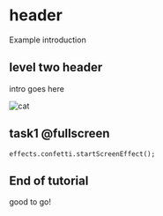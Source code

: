 # header

Example introduction

## level two header

intro goes here

![cat](https://66.media.tumblr.com/c0bb42e8975e48661705122c19e7aba4/tumblr_oq0h08BNZs1tv1bhvo1_400.gif)

## task1 @fullscreen

```blocks
effects.confetti.startScreenEffect();
```

## End of tutorial

good to go!
